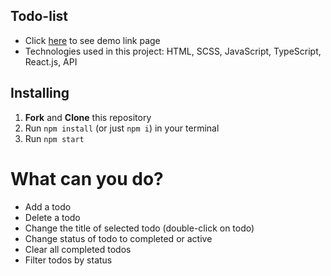 ## Todo-list
- Click [here](https://Coyoote.github.io/todo-list/) to see demo link page
- Technologies used in this project: HTML, SCSS, JavaScript, TypeScript, React.js, API

## Installing 
  1. **Fork** and **Clone** this repository
  3. Run `npm install` (or just `npm i`) in your terminal
  4. Run `npm start`

# What can you do?
- Add a todo
- Delete a todo
- Change the title of selected todo (double-click on todo)
- Change status of todo to completed or active
- Clear all completed todos
- Filter todos by status
